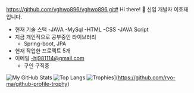 https://github.com/vghwo896/vghwo896.git# Hi there! 👋
신입 개발자 이호재 입니다.

- 현재 기술 스택
    -JAVA
    -MySql
    -HTML
    -CSS
    -JAVA Script
- 지금 개인적으로 공부중인 라이브러리
    - Spring-boot, JPA
- 현재 작업한 프로젝트 5개
- 이메일
    -hj981114@gmail.com
  - 구인 구직중 

![My GitHub Stats](https://github-readme-stats.vercel.app/api?username=vghwo896&show_icons=true)
![Top Langs](https://github-readme-stats.vercel.app/api/top-langs/?username=vghwo896&layout=compact)
![Trophies](https://github-profile-trophy.vercel.app/?username=vghwo896)](https://github.com/ryo-ma/github-profile-trophy)
